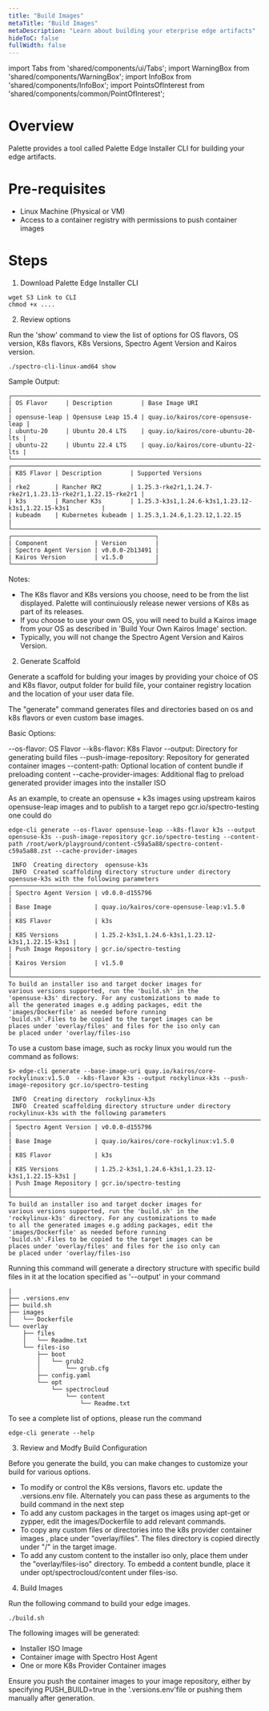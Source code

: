 ```yaml
---
title: "Build Images"
metaTitle: "Build Images"
metaDescription: "Learn about building your eterprise edge artifacts"
hideToC: false
fullWidth: false
---
```


import Tabs from 'shared/components/ui/Tabs';
import WarningBox from 'shared/components/WarningBox';
import InfoBox from 'shared/components/InfoBox';
import PointsOfInterest from 'shared/components/common/PointOfInterest';

# Overview

Palette provides a tool called Palette Edge Installer CLI for building your edge artifacts.

# Pre-requisites

- Linux Machine (Physical or VM)
- Access to a container registry with permissions to push container images

# Steps

1. Download Palette Edge Installer CLI

```
wget S3 Link to CLI
chmod +x ....
```

2. Review options

Run the 'show' command to view the list of options for OS flavors, OS version, K8s flavors, K8s Versions, Spectro Agent Version and Kairos version.

```
./spectro-cli-linux-amd64 show
```

Sample Output:

```
┌────────────────────────────────────────────────────────────────────────┐
| OS Flavor     | Description        | Base Image URI                    |
| opensuse-leap | Opensuse Leap 15.4 | quay.io/kairos/core-opensuse-leap |
| ubuntu-20     | Ubuntu 20.4 LTS    | quay.io/kairos/core-ubuntu-20-lts |
| ubuntu-22     | Ubuntu 22.4 LTS    | quay.io/kairos/core-ubuntu-22-lts |
└────────────────────────────────────────────────────────────────────────┘
┌─────────────────────────────────────────────────────────────────────────────────────────────┐
| K8S Flavor | Description        | Supported Versions                                        |
| rke2       | Rancher RK2        | 1.25.3-rke2r1,1.24.7-rke2r1,1.23.13-rke2r1,1.22.15-rke2r1 |
| k3s        | Rancher K3s        | 1.25.3-k3s1,1.24.6-k3s1,1.23.12-k3s1,1.22.15-k3s1         |
| kubeadm    | Kubernetes kubeadm | 1.25.3,1.24.6,1.23.12,1.22.15                             |
└─────────────────────────────────────────────────────────────────────────────────────────────┘
┌────────────────────────────────────────┐
| Component             | Version        |
| Spectro Agent Version | v0.0.0-2b13491 |
| Kairos Version        | v1.5.0         |
└────────────────────────────────────────┘
```

Notes:

- The K8s flavor and K8s versions you choose, need to be from the list displayed. Palette will continuiously release newer versions of K8s as part of its releases.
- If you choose to use your own OS, you will need to build a Kairos image from your OS as described in 'Build Your Own Kairos Image' section.
- Typically, you will not change the Spectro Agent Version and Kairos Version.

2. Generate Scaffold

Generate a scaffold for bulding your images by providing your choice of OS and K8s flavor, output folder for build file, your container registry location and the location of your user data file.

The "generate" command generates files and directories based on os and k8s flavors or even custom base images.

Basic Options:

--os-flavor: OS Flavor
--k8s-flavor: K8s Flavor
--output: Directory for generating build files
--push-image-repository: Repository for generated container images
--content-path: Optional location of content bundle if preloading content
--cache-provider-images: Additional flag to preload generated provider images into the installer ISO

As an example, to create an opensuse + k3s images using upstream kairos opensuse-leap images and to publish to a target repo gcr.io/spectro-testing one could do

```
edge-cli generate --os-flavor opensuse-leap --k8s-flavor k3s --output opensuse-k3s --push-image-repository gcr.io/spectro-testing --content-path /root/work/playground/content-c59a5a88/spectro-content-c59a5a88.zst --cache-provider-images   
 
 INFO  Creating directory  opensuse-k3s
 INFO  Created scaffolding directory structure under directory opensuse-k3s with the following parameters
┌───────────────────────────────────────────────────────────────────────────┐
| Spectro Agent Version | v0.0.0-d155796                                    |
| Base Image            | quay.io/kairos/core-opensuse-leap:v1.5.0          |
| K8S Flavor            | k3s                                               |
| K8S Versions          | 1.25.2-k3s1,1.24.6-k3s1,1.23.12-k3s1,1.22.15-k3s1 |
| Push Image Repository | gcr.io/spectro-testing                            |
| Kairos Version        | v1.5.0                                            |
└───────────────────────────────────────────────────────────────────────────┘
To build an installer iso and target docker images for
various versions supported, run the 'build.sh' in the
'opensuse-k3s' directory. For any customizations to made to
all the generated images e.g adding packages, edit the
'images/Dockerfile' as needed before running
'build.sh'.Files to be copied to the target images can be
places under 'overlay/files' and files for the iso only can
be placed under 'overlay/files-iso
```

To use a custom base image, such as rocky linux you would run the command as follows:

```
$> edge-cli generate --base-image-uri quay.io/kairos/core-rockylinux:v1.5.0  --k8s-flavor k3s --output rockylinux-k3s --push-image-repository gcr.io/spectro-testing 

 INFO  Creating directory  rockylinux-k3s
 INFO  Created scaffolding directory structure under directory rockylinux-k3s with the following parameters
┌───────────────────────────────────────────────────────────────────────────┐
| Spectro Agent Version | v0.0.0-d155796                                    |
| Base Image            | quay.io/kairos/core-rockylinux:v1.5.0             |
| K8S Flavor            | k3s                                               |
| K8S Versions          | 1.25.2-k3s1,1.24.6-k3s1,1.23.12-k3s1,1.22.15-k3s1 |
| Push Image Repository | gcr.io/spectro-testing                            |
└───────────────────────────────────────────────────────────────────────────┘
To build an installer iso and target docker images for
various versions supported, run the 'build.sh' in the
'rockylinux-k3s' directory. For any customizations to made
to all the generated images e.g adding packages, edit the
'images/Dockerfile' as needed before running
'build.sh'.Files to be copied to the target images can be
places under 'overlay/files' and files for the iso only can
be placed under 'overlay/files-iso
```

Running this command will generate a directory structure with specific build files in it at the location specified as '--output' in your command

```
|
├── .versions.env
├── build.sh
├── images
│   └── Dockerfile
└── overlay
    ├── files
    │   └── Readme.txt
    └── files-iso
        ├── boot
        │   └── grub2
        │       └── grub.cfg
        ├── config.yaml
        └── opt
            └── spectrocloud
                └── content
                    └── Readme.txt
```

To see a complete list of options, please run the command

```
edge-cli generate --help
```

3. Review and Modfy Build Configuration

Before you generate the build, you can make changes to customize your build for various options.

- To modify or control the K8s versions, flavors etc. update the .versions.env file. Alternately you can pass these as arguments to the build command in the next step
- To add any custom packages in the target os images using apt-get or zypper, edit the images/Dockerfile to add relevant commands.
- To copy any custom files or directories into the k8s provider container  images , place under "overlay/files". The files directory is copied directly under "/" in the target image.
- To add any custom content to the installer iso only, place them under the "overlay/files-iso" directory. To embedd a content bundle, place it under opt/spectrocloud/content under files-iso.

4. Build Images

Run the following command to build your edge images.

```
./build.sh
```

The following images will be generated:

- Installer ISO Image
- Container image with Spectro Host Agent
- One or more K8s Provider Container images

Ensure you push the container images to your image repository, either by specifying PUSH_BUILD=true in the '.versions.env'file or pushing them manually after generation.
